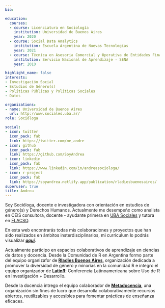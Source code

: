 ```yaml
---
bio: 

education:
  courses:
  - course: Licenciatura en Sociología
    institution: Universidad de Buenos Aires
    year: 2020
  - course: Social Data Analytics
    institution: Escuela Argentina de Nuevas Tecnologías
    year: 2021
  - course: Técnica en Asesoria Comercial y Operativa de Entidades Financieras
    institution: Servicio Nacional de Aprendizaje - SENA
    year: 2010

highlight_name: false
interests:
- Investigación Social
- Estudios de Género(s)
- Políticas Públicas y Políticas Sociales
- Datos

organizations:
- name: Universidad de Buenos Aires  
  url: http://www.sociales.uba.ar/
role: Socióloga

social:
- icon: twitter
  icon_pack: fab
  link: https://twitter.com/me_andre
- icon: github
  icon_pack: fab
  link: https://github.com/SoyAndrea
- icon: linkedin
  icon_pack: fab
  link: https://www.linkedin.com/in/andreasociologa/
- icon: r-project
  icon_pack: fab
  link: https://soyandrea.netlify.app/publication/rladiesbuenosaires/ 
superuser: true
title: Andrea
---
```


Soy Socióloga, docente e investigadora con orientación en estudios de género(s) y Derechos Humanos. Actualmente me desempeño como analista en CEIS consultora, docente - ayudante primera en [UBA Sociales](https://soyandrea.netlify.app/proyectos/materia-optativa/) y tutora en [FLACSO](https://www.flacso.org.ar/formacion-academica/big-data-e-inteligencia-territorial/). 


En esta web encontrarás todas mis colaboraciones y proyectos que han sido realizados en ámbitos insterdisciplinarios, mi curriculum lo podrás visualizar [**_aquí_**](https://soyandrea.netlify.app/media/AndreaGomezVargas2021.pdf).


Actualmente participo en espacios colaborativos de aprendizaje en ciencias de datos y docencia. Desde la Comunidad de R en Argentina formo parte del equipo organizafor de [**Rladies Buenos Aires**](https://twitter.com/RLadiesBA), organización dedicada a promover la diversidad de género y minorías en la comunidad R e integro el equipo organizador de [**LatinR**](https://latin-r.com/): Conferencia Latinoamericana sobre Uso de R en Investigación + Desarrollo. 



Desde la docencia intrego el equipo colaborador de [**Metadocencia**](https://www.metadocencia.org/), una organización sin fines de lucro que desarrolla colaborativamente recursos abiertos, reutilizables y accesibles para fomentar prácticas de enseñanza eficaces.
